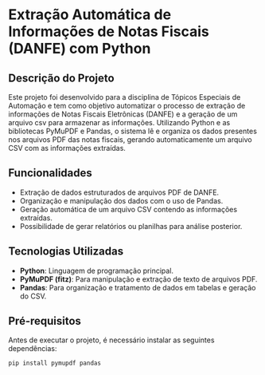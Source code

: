 # Extração Automática de Informações de Notas Fiscais (DANFE) com Python

## Descrição do Projeto
Este projeto foi desenvolvido para a disciplina de Tópicos Especiais de Automação e tem como objetivo automatizar o processo de extração de informações de Notas Fiscais Eletrônicas (DANFE) e a geração de um arquivo csv para armazenar as informações. Utilizando Python e as bibliotecas PyMuPDF e Pandas, o sistema lê e organiza os dados presentes nos arquivos PDF das notas fiscais, gerando automaticamente um arquivo CSV com as informações extraídas.

## Funcionalidades
- Extração de dados estruturados de arquivos PDF de DANFE.
- Organização e manipulação dos dados com o uso de Pandas.
- Geração automática de um arquivo CSV contendo as informações extraídas.
- Possibilidade de gerar relatórios ou planilhas para análise posterior.

## Tecnologias Utilizadas
- **Python**: Linguagem de programação principal.
- **PyMuPDF (fitz)**: Para manipulação e extração de texto de arquivos PDF.
- **Pandas**: Para organização e tratamento de dados em tabelas e geração do CSV.

## Pré-requisitos
Antes de executar o projeto, é necessário instalar as seguintes dependências:

```bash
pip install pymupdf pandas
